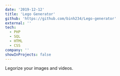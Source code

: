 ```yaml
---
date: '2019-12-12'
title: 'Lego Generator'
github: 'https://github.com/binh234/Lego-generator'
external: ''
tech:
  - PHP
  - SQL
  - HTML
  - CSS
company: ''
showInProjects: false
---
```


Legorize your images and videos.
